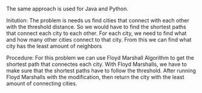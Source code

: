 The same approach is used for Java and Python.

Initution: 
    The problem is needs us find cities that connect with each other with the threshold distance. So we would have to find the shortest paths that connect each city to each other. For each city, we need to find what and how many other cities connect to that city. From this we can find what city has the least amount of neighbors

Procedure:
    For this problem we can use Floyd Marshall Algorithm to get the shortest path that connectes each city. 
    With Floyd Marshalls, we have to make sure that the shortest paths have to follow the threshold. 
    After running Floyd Marshalls with the modification, then return the city with the least amount of connecting cities. 